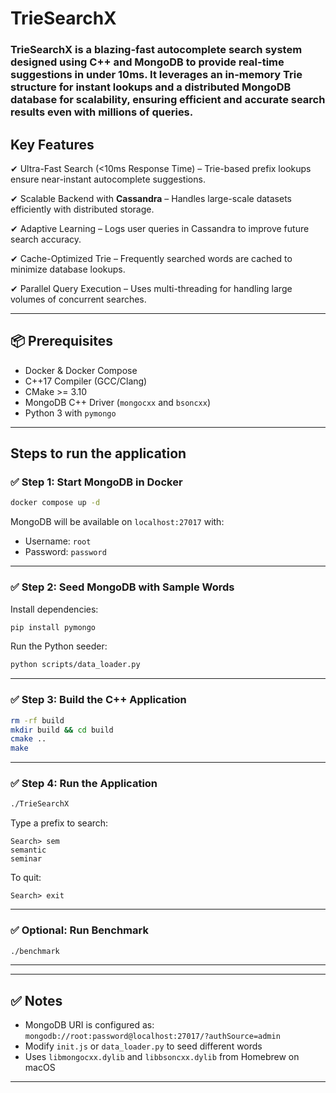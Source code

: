 # TrieSearchX


### TrieSearchX is a blazing-fast autocomplete search system designed using C++ and MongoDB to provide real-time suggestions in under 10ms. It leverages an in-memory Trie structure for instant lookups and a distributed MongoDB database for scalability, ensuring efficient and accurate search results even with millions of queries.

##  Key Features

✔ Ultra-Fast Search (<10ms Response Time) – Trie-based prefix lookups ensure near-instant autocomplete suggestions.

✔ Scalable Backend with **Cassandra** – Handles large-scale datasets efficiently with distributed storage.

✔ Adaptive Learning – Logs user queries in Cassandra to improve future search accuracy.

✔ Cache-Optimized Trie – Frequently searched words are cached to minimize database lookups.

✔ Parallel Query Execution – Uses multi-threading for handling large volumes of concurrent searches.

---

## 📦 Prerequisites

- Docker & Docker Compose
- C++17 Compiler (GCC/Clang)
- CMake >= 3.10
- MongoDB C++ Driver (`mongocxx` and `bsoncxx`)
- Python 3 with `pymongo`

---

## Steps to run the application

### ✅ Step 1: Start MongoDB in Docker

```bash
docker compose up -d
```

MongoDB will be available on `localhost:27017` with:
- Username: `root`
- Password: `password`

---

### ✅ Step 2: Seed MongoDB with Sample Words

Install dependencies:
```bash
pip install pymongo
```

Run the Python seeder:
```bash
python scripts/data_loader.py
```

---

### ✅ Step 3: Build the C++ Application

```bash
rm -rf build
mkdir build && cd build
cmake ..
make
```

---

### ✅ Step 4: Run the Application

```bash
./TrieSearchX
```

Type a prefix to search:
```
Search> sem
semantic
seminar
```

To quit:
```
Search> exit
```

---

### ✅ Optional: Run Benchmark

```bash
./benchmark
```

---

---

## ✅ Notes

- MongoDB URI is configured as: `mongodb://root:password@localhost:27017/?authSource=admin`
- Modify `init.js` or `data_loader.py` to seed different words
- Uses `libmongocxx.dylib` and `libbsoncxx.dylib` from Homebrew on macOS

---


